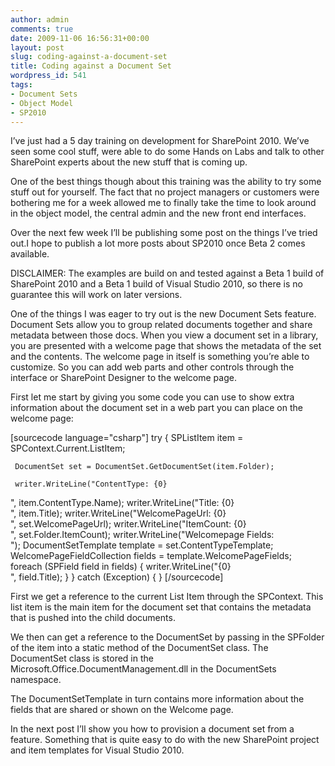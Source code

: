 ```yaml
---
author: admin
comments: true
date: 2009-11-06 16:56:31+00:00
layout: post
slug: coding-against-a-document-set
title: Coding against a Document Set
wordpress_id: 541
tags:
- Document Sets
- Object Model
- SP2010
---
```


I’ve just had a 5 day training on development for SharePoint 2010. We’ve seen some cool stuff, were able to do some Hands on Labs and talk to other SharePoint experts about the new stuff that is coming up.

One of the best things though about this training was the ability to try some stuff out for yourself. The fact that no project managers or customers were bothering me for a week allowed me to finally take the time to look around in the object model, the central admin and the new front end interfaces.

Over the next few week I’ll be publishing some post on the things I’ve tried out.I hope to publish a lot more posts about SP2010 once Beta 2 comes available.

DISCLAIMER: The examples are build on and tested against a Beta 1 build of SharePoint 2010 and a Beta 1 build of Visual Studio 2010, so there is no guarantee this will work on later versions.

One of the things I was eager to try out is the new Document Sets feature. Document Sets allow you to group related documents together and share metadata between those docs. When you view a document set in a library, you are presented with a welcome page that shows the metadata of the set and the contents. The welcome page in itself is something you’re able to customize. So you can add web parts and other controls through the interface or SharePoint Designer to the welcome page.

First let me start by giving you some code you can use to show extra information about
the document set in a web part you can place on the welcome page:

[sourcecode language="csharp"]
try
{
     SPListItem item = SPContext.Current.ListItem;

     DocumentSet set = DocumentSet.GetDocumentSet(item.Folder);

     writer.WriteLine("ContentType: {0}  
", item.ContentType.Name);
     writer.WriteLine("Title: {0}  
", item.Title);
     writer.WriteLine("WelcomePageUrl: {0}  
", set.WelcomePageUrl);
     writer.WriteLine("ItemCount: {0}  
", set.Folder.ItemCount);
     writer.WriteLine("Welcomepage Fields:  
");
     DocumentSetTemplate template = set.ContentTypeTemplate;
     WelcomePageFieldCollection fields = template.WelcomePageFields;
     foreach (SPField field in fields)
     {
         writer.WriteLine("{0}  
", field.Title);
     }
}
catch (Exception)
{ }
[/sourcecode]

First we get a reference to the current List Item through the SPContext. This list item is the main item for the document set that contains the metadata that is pushed into the child documents.

We then can get a reference to the DocumentSet by passing in the SPFolder of the item into a static method of the DocumentSet class. The DocumentSet class is stored in the Microsoft.Office.DocumentManagement.dll in the DocumentSets namespace.

The DocumentSetTemplate in turn contains more information about the fields that are shared or shown on the Welcome page.

In the next post I’ll show you how to provision a document set from a feature. Something that is quite easy to do with the new SharePoint project and item templates for Visual Studio 2010.
